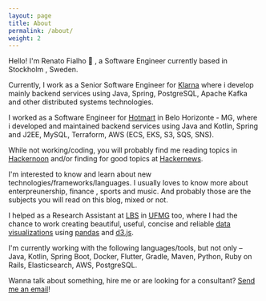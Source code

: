 ```yaml
---
layout: page
title: About
permalink: /about/
weight: 2
---
```


Hello! I'm Renato Fialho 👋 , a Software Engineer currently based in Stockholm , Sweden.

Currently, I work as a Senior Software Engineer for [Klarna](http://www.klarna.com) where i develop mainly backend services using Java, Spring, PostgreSQL, Apache Kafka and other distributed systems technologies.

I worked as a Software Engineer for [Hotmart](http://www.hotmart.com) in Belo Horizonte - MG, where i developed and maintained backend services using Java and Kotlin, Spring and J2EE, MySQL, Terraform, AWS (ECS, EKS, S3, SQS, SNS).

While not working/coding, you will probably find me reading topics in [Hackernoon](https://hackernoon.com/) and/or finding for good topics at [Hackernews](https://news.ycombinator.com/).

I'm interested to know and learn about new technologies/frameworks/languages. I usually loves to know more about enterpreunership, finance , sports and music. And probably those are the subjects you will read on this blog, mixed or not.

I helped as a Research Assistant at [LBS](http://www.lbs.dcc.ufmg.br/) in [UFMG](http://www.ufmg.br) too, where I had the chance to work creating beautiful, useful, concise and reliable [data visualizations](/projects/LSC) using [pandas](http://pandas.pydata.org/) and [d3.js](https://d3js.org/).

I'm currently working with the following languages/tools, but not only – Java, Kotlin, Spring Boot, Docker, Flutter, Gradle, Maven, Python, Ruby on Rails, Elasticsearch, AWS, PostgreSQL.

Wanna talk about something, hire me or are looking for a consultant? [Send me an email](/contact)!